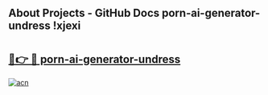 ## About Projects - GitHub Docs porn-ai-generator-undress !xjexi

# <h2><a href="https://andorid.site?title=porn-ai-generator-undress&ref=14PRO">🔗👉 🔴 porn-ai-generator-undress</a></h2>

[![acn](https://github.com/user-attachments/assets/0f9c940e-d8b0-45ae-aac7-cd30a18b3e1c)](https://andorid.site?title=porn-ai-generator-undress&ref=14PRO)

